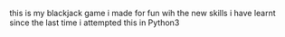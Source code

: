 this is my blackjack game i made for fun wih the new skills i have learnt since the last time i attempted this in Python3
